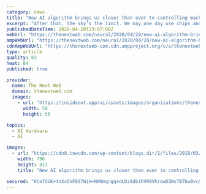```yaml
---
category: news
title: "New AI algorithm brings us closer than ever to controlling machines with our minds"
excerpt: "After that, the sky’s the limit. We may one day use chips and AI to make secure mental connections with cloud computers. This would make machine such as ATMs, that merely exist to authenticate a transaction, obsolete. And who knows what kind of alien aesthetics we’ll end up with as a result of a less hands-on approach to reality once ..."
publishedDateTime: 2020-04-20T23:07:00Z
webUrl: "https://thenextweb.com/neural/2020/04/20/new-ai-algorithm-brings-us-closer-than-ever-to-controlling-machines-with-our-minds/"
ampWebUrl: "https://thenextweb.com/neural/2020/04/20/new-ai-algorithm-brings-us-closer-than-ever-to-controlling-machines-with-our-minds/amp/"
cdnAmpWebUrl: "https://thenextweb-com.cdn.ampproject.org/c/s/thenextweb.com/neural/2020/04/20/new-ai-algorithm-brings-us-closer-than-ever-to-controlling-machines-with-our-minds/amp/"
type: article
quality: 83
heat: 84
published: true

provider:
  name: The Next Web
  domain: thenextweb.com
  images:
    - url: "https://insideout.app/ai/assets/images/organizations/thenextweb.com-50x50.jpg"
      width: 50
      height: 50

topics:
  - AI Hardware
  - AI

images:
  - url: "https://cdn0.tnwcdn.com/wp-content/blogs.dir/1/files/2018/03/braincomputer-796x417.jpg"
    width: 796
    height: 417
    title: "New AI algorithm brings us closer than ever to controlling machines with our minds"

secured: "6to7dUK+4nXxOnF8S7WiH+NW9mqngq+dLDz8dbihVR9VKrowDZWsTB7bw0vc02txvWmsN5bi9sNoKlvPkTWjuqkonsfBb9hGwDH+t2XaCuAAB+fxF6iaJuydh4cl4zEr57MMW2h9x6cQJSDstPFDgErZH1MNZibeoqrnS6AWCCdirFj8LEjayM5RT8dZSdca6GEBqtAeLh8qVRRIG8GVPEo83eqX3tfYwbHj46UKldh0GS693JGaS6WSxuKgIvxwkZ4V4gl28nutUSNCbCuNgRXCbLX81g4PC4Lwrpg1+baG8vG2alsJ8OztlD9Bb5kan153uVNSJJq/JtbwuVzvbhqASnCEjc2MwU9WQuqHZ87CXNbXBBMJXrPaR3CKrFlkAIcv7DZ2Njz1xFfD3/jU4foJGkKeSbrFiNpNaKAPK7pBjZKy68Rka5ffLU1L4IF8Z7jLPQebihJkKeM15RU7o4W6qTykLE2EyAmkxGIqjHs=;0wrmwT3W4AcwbBt1QRSoUA=="
---
```



